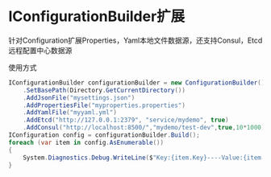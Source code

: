 # IConfigurationBuilder扩展
针对Configuration扩展Properties，Yaml本地文件数据源，还支持Consul，Etcd远程配置中心数据源

使用方式
```cs
IConfigurationBuilder configurationBuilder = new ConfigurationBuilder()
    .SetBasePath(Directory.GetCurrentDirectory())
    .AddJsonFile("mysettings.json")
    .AddPropertiesFile("myproperties.properties")
    .AddYamlFile("myyaml.yml")
    .AddEtcd("http://127.0.0.1:2379", "service/mydemo", true)
    .AddConsul("http://localhost:8500/","mydemo/test-dev",true,10*1000);
IConfiguration config = configurationBuilder.Build();
foreach (var item in config.AsEnumerable())
{
    System.Diagnostics.Debug.WriteLine($"Key:{item.Key}----Value:{item.Value}");
}
```
